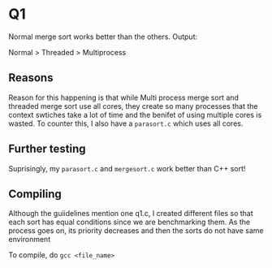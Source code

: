 # Q1

Normal merge sort works better than the others. 
Output:

Normal > Threaded > Multiprocess

## Reasons

Reason for this happening is that while Multi process merge sort and threaded
merge sort use all cores, they create so many processes that the context swtiches
take a lot of time and the benifet of using multiple cores is wasted. To counter
this, I also have a `parasort.c` which uses all cores.

## Further testing

Suprisingly, my `parasort.c` and `mergesort.c` work better than C++ sort!

## Compiling

Although the guiidelines mention one q1.c, I created different files so that
each sort has equal conditions since we are benchmarking them. As the process
goes on, its priority decreases and then the sorts do not have same environment

To compile, do `gcc <file_name>`
